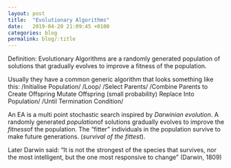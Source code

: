 ```yaml
---
layout: post
title:  "Evolutionary Algorithms"
date:   2019-04-20 21:09:45 +0100
categories: blog
permalink: blog/:title
---
```

Definition: Evolutionary Algorithms are a randomly generated population of solutions that gradually evolves to improve a fitness of the population.

Usually they have a common generic algorithm that looks something like this:
/Initialise Population/
/Loop/
/Select Parents/
/Combine Parents to Create Offspring Mutate Offspring (small probability) Replace Into Population/
/Until Termination Condition/

An EA is a multi point stochastic search inspired by *Darwinian evolution*. A randomly generated *population*of solutions gradually evolves to improve the *fitness*of the population. The “fitter” individuals in the population survive to make future generations. (*survival of the fittest*).

Later Darwin said: “It is not the strongest of the species that survives, nor the most intelligent, but the one most responsive to change” (Darwin, 1809)
